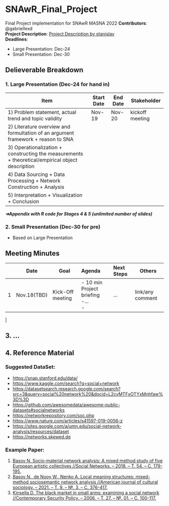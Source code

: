 # SNAwR_Final_Project
Final Project implementation for SNAwR MASNA 2022
**Contributors**: @gabriellexd  <br>
**Project Description**: 
 [Project Description by stanislav](https://github.com/gabriellexd/SNAwR_Final_Project/blob/main/Project%20Description_2022__ver1.pdf
)<br>
**Deadlines**: 
- Large Presentation: Dec-24<br>
- Small Presentation: Dec-30

## **Delieverable Breakdown**
### **1. Large Presentation (Dec-24 for hand in)**
|Item|Start Date|End Date|Stakeholder|
|--|--|--|--|
|1) Problem statement, actual trend and topic validity|Nov-19|Nov-20|kickoff meeting
|2) Literature overview and formultation of an argument framework + reason to SNA|
|3) Operationalization + constructing the measurements + theoretical/empirical object description|
|4) Data Sourcing + Data Processing + Network Construction + Analysis|
|5) Interpretation + Visualization + Conclusion|<br>
***➔Appendix with R code for Stages 4 & 5 (unlimited number of slides)***
### **2. Small Presentation (Dec-30 for pre)**
- Based on Large Presentation


## **Meeting Minutes**
|| Date | Goal | Agenda | Next Steps| Others |
|--| -- | -- | :-- | :-- | -- |
|1|Nov.18(TBD)|Kick-Off meeting|- 10 min Project briefing<br> -...<br> -  |...|link/any comment
 |





## **3. ...**
## **4. Reference Material**
### Suggested DataSet:
- https://snap.stanford.edu/data/
- https://www.kaggle.com/search?q=social+network
- https://datasetsearch.research.google.com/search?src=3&query=social%20network%20&docid=L2cvMTFxOTYxMnhfaw%3D%3D
- https://github.com/awesomedata/awesome-public-datasets#socialnetworks
- https://networkrepository.com/soc.php
- https://www.nature.com/articles/s41597-019-0056-z
- https://sites.google.com/a/umn.edu/social-network-analysis/resources/dataset
- https://networks.skewed.de
### Example Paper: 
1. [Basov N. Socio-material network analysis: A mixed method study of five European artistic collectives //Social Networks. – 2018. – Т. 54. – С. 179-195.](https://arxiv.org/pdf/1807.07646.pdf)
2. [Basov N., de Nooy W., Nenko A. Local meaning structures: mixed-method sociosemantic network analysis //American journal of cultural sociology. – 2021. – Т. 9. – №. 3. – С. 376-417.](https://arxiv.org/pdf/1807.06623.pdf)
3. [Kinsella D. The black market in small arms: examining a social network //Contemporary Security Policy. – 2006. – Т. 27. – №. 01. – С. 100-117.](https://web.pdx.edu/~kinsella/offprints/csp06.offprint.pdf)
